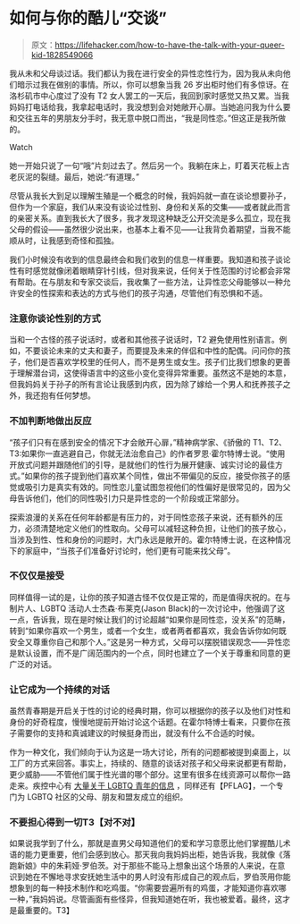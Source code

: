 # 如何与你的酷儿“交谈”

> 原文：<https://lifehacker.com/how-to-have-the-talk-with-your-queer-kid-1828549066>

我从未和父母谈过话。我们都认为我在进行安全的异性恋性行为，因为我从未向他们暗示过我在做别的事情。所以，你可以想象当我 26 岁出柜时他们有多惊讶。在洛杉矶市中心度过了没有 T2 女人罢工的一天后，我回到家时感觉又热又累。当我妈妈打电话给我，我拿起电话时，我没想到会对她敞开心扉。当她追问我为什么要和交往五年的男朋友分手时，我无意中脱口而出，“我是同性恋。”但这正是我所做的。

Watch

她一开始只说了一句“哦”片刻过去了。然后另一个。我躺在床上，盯着天花板上古老灰泥的裂缝。最后，她说:“有道理。”

尽管从我长大到足以理解生殖是一个概念的时候，我妈妈就一直在谈论想要孙子，但作为一个家庭，我们从来没有谈论过性别、身份和关系的交集——或者就此而言的亲密关系。直到我长大了很多，我才发现这种缺乏公开交流是多么孤立，现在我父母的假设——虽然很少说出来，也基本上看不见——让我背负着期望，当我不能顺从时，让我感到奇怪和孤独。

我们小时候没有收到的信息最终会和我们收到的信息一样重要。我知道和孩子谈论性有时感觉就像闭着眼睛穿针引线，但对我来说，任何关于性范围的讨论都会非常有帮助。在与朋友和专家交谈后，我收集了一些方法，让异性恋父母能够以一种允许安全的性探索和表达的方式与他们的孩子沟通，尽管他们有恐惧和不适。

### 注意你谈论性别的方式

当和一个古怪的孩子说话时，或者和其他孩子说话时，T2 避免使用性别语言。例如，不要谈论未来的丈夫和妻子，而要提及未来的伴侣和中性的配偶。问问你的孩子，他们是否喜欢学校里的任何人，而不是男生或女生。孩子们比我们想象的更善于理解潜台词，这使得语言中的这些小变化变得异常重要。虽然这不是她的本意，但我妈妈关于孙子的所有言论让我感到内疚，因为除了嫁给一个男人和抚养孩子之外，我还抱有任何梦想。

### **不加判断地做出反应**

“孩子们只有在感到安全的情况下才会敞开心扉，”精神病学家、《骄傲的 T1、T2、T3:如果你一直逃避自己，你就无法治愈自己》的作者罗恩·霍尔特博士说。“使用开放式问题并跟随他们的引导，是就他们的性行为展开健康、诚实讨论的最佳方式。”如果你的孩子提到他们喜欢某个同性，做出不带偏见的反应，接受你孩子的感觉或吸引力是真实有效的。同性恋儿童试图忽视他们的性偏好是很常见的，因为父母告诉他们，他们的同性吸引力只是异性恋的一个阶段或正常部分。

探索浪漫的关系在任何年龄都是有压力的，对于同性恋孩子来说，还有额外的压力，必须清楚地定义他们的性取向。父母可以减轻这种负担，让他们的孩子放心，当涉及到性、性和身份的问题时，大门永远是敞开的。霍尔特博士说，在这种情况下的家庭中，“当孩子们准备好讨论时，他们更有可能来找父母”。

### 不仅仅是接受

同样值得一试的是，让你的孩子知道古怪不仅仅是正常的，而是值得庆祝的。在与制片人、LGBTQ 活动人士杰森·布莱克(Jason Black)的一次讨论中，他强调了这一点，告诉我，现在是时候让我们的讨论超越“如果你是同性恋，没关系”的范畴，转到“如果你喜欢一个男生，或者一个女生，或者两者都喜欢，我会告诉你如何既安全又尊重你自己和那个人。”这是另一种方式，父母可以摆脱错误观念——异性恋是默认设置，而不是广阔范围内的一个点，同时也建立了一个关于尊重和同意的更广泛的对话。

### 让它成为一个持续的对话

虽然青春期是开启关于性的讨论的经典时期，你可以根据你的孩子以及他们对性和身份的好奇程度，慢慢地提前开始讨论这个话题。在霍尔特博士看来，只要你在孩子需要你的支持和真诚建议的时候挺身而出，就没有什么不合适的时候。

作为一种文化，我们倾向于认为这是一场大讨论，所有的问题都被提到桌面上，以工厂的方式来回答。事实上，持续的、随意的谈话对孩子和父母来说都更有帮助，更少威胁——不管他们属于性光谱的哪个部分。这里有很多在线资源可以帮你一路走来。疾控中心有 [大量关于 LGBTQ 青年的信息](https://www.cdc.gov/lgbthealth/youth-resources.htm) ，同样还有【PFLAG】，一个专门为 LGBTQ 社区的父母、朋友和盟友成立的组织。

### 不要担心得到一切T3【对不对】

如果说我学到了什么，那就是直男父母知道他们的爱和学习意愿比他们掌握酷儿术语的能力更重要，他们会感到放心。那天我向我妈妈出柜，她告诉我，我就像《落跑新娘》中的朱莉娅·罗伯茨。对于那些不能马上想象出这个场景的人来说，在意识到她在不懈地寻求安抚她生活中的男人时没有形成自己的观点后，罗伯茨用你能想象到的每一种技术制作和吃鸡蛋。“你需要尝遍所有的鸡蛋，才能知道你喜欢哪一种，”我妈妈说。尽管画面有些怪异，但我知道她在听，我也被爱着。最终，这才是最重要的。T3】